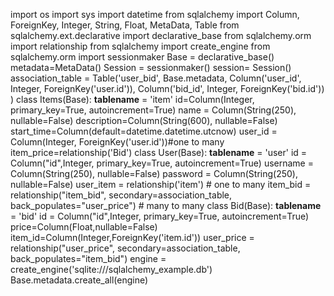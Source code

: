 import os
import sys
import datetime
from sqlalchemy import Column, ForeignKey, Integer, String, Float, MetaData, Table
from sqlalchemy.ext.declarative import declarative_base
from sqlalchemy.orm import relationship
from sqlalchemy import create_engine
from sqlalchemy.orm import sessionmaker
Base = declarative_base()
metadata=MetaData()
Session = sessionmaker()
session= Session()
association_table = Table('user_bid', Base.metadata,
    Column('user_id', Integer, ForeignKey('user.id')),
    Column('bid_id', Integer, ForeignKey('bid.id'))
)
class Items(Base):
    __tablename__ = 'item'
    id=Column(Integer, primary_key=True, autoincrement=True)
    name = Column(String(250), nullable=False)
    description=Column(String(600), nullable=False)
    start_time=Column(default=datetime.datetime.utcnow)
    user_id = Column(Integer, ForeignKey('user.id'))#one to many
    item_price=relationship('Bid')
class User(Base):
    __tablename__ = 'user'
    id = Column("id",Integer, primary_key=True, autoincrement=True)
    username = Column(String(250), nullable=False)
    password = Column(String(250), nullable=False)
    user_item = relationship('item')  # one to many
    item_bid = relationship("item_bid", secondary=association_table, back_populates="user_price")  # many to many
class Bid(Base):
    __tablename__ = 'bid'
    id = Column("id",Integer, primary_key=True, autoincrement=True)
    price=Column(Float,nullable=False)
    item_id=Column(Integer,ForeignKey('item.id'))
    user_price = relationship("user_price", secondary=association_table, back_populates="item_bid")
    engine = create_engine('sqlite:///sqlalchemy_example.db')
    Base.metadata.create_all(engine)
